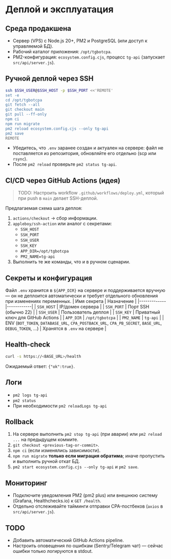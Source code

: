 # Деплой и эксплуатация

## Среда продакшена
- Сервер (VPS) с Node.js 20+, PM2 и PostgreSQL (или доступ к управляемой БД).
- Рабочий каталог приложения: `/opt/tgbotcpa`.
- PM2-конфигурация: `ecosystem.config.cjs`, процесс `tg-api` (запускает `src/api/server.js`).

## Ручной деплой через SSH
```bash
ssh $SSH_USER@$SSH_HOST -p $SSH_PORT <<'REMOTE'
set -e
cd /opt/tgbotcpa
git fetch --all
git checkout main
git pull --ff-only
npm ci
npm run migrate
pm2 reload ecosystem.config.cjs --only tg-api
pm2 save
REMOTE
```
- Убедитесь, что `.env` заранее создан и актуален на сервере: файл не поставляется из репозитория, обновляйте его отдельно (scp или `rsync`).
- После `pm2 reload` проверьте `pm2 status tg-api`.

## CI/CD через GitHub Actions (идея)
> TODO: Настроить workflow `.github/workflows/deploy.yml`, который при push в `main` делает SSH-деплой.

Предлагаемая схема шага деплоя:
1. `actions/checkout` → сбор информации.
2. `appleboy/ssh-action` или аналог с секретами:
   - `SSH_HOST`
   - `SSH_PORT`
   - `SSH_USER`
   - `SSH_KEY`
   - `APP_DIR=/opt/tgbotcpa`
   - `PM2_NAME=tg-api`
3. Выполнить те же команды, что и в ручном сценарии.

## Секреты и конфигурация
Файл `.env` хранится в `${APP_DIR}` на сервере и поддерживается вручную — он не деплоится автоматически и требует отдельного обновления при изменениях переменных.
| Имя секрета | Назначение |
|-------------|------------|
| `SSH_HOST` | IP/домен сервера |
| `SSH_PORT` | Порт SSH (обычно 22) |
| `SSH_USER` | Пользователь деплоя |
| `SSH_KEY` | Приватный ключ для GitHub Actions |
| `APP_DIR` | `/opt/tgbotcpa` |
| `PM2_NAME` | `tg-api` |
| ENV (`BOT_TOKEN`, `DATABASE_URL`, `CPA_POSTBACK_URL`, `CPA_PB_SECRET`, `BASE_URL`, `DEBUG_TOKEN`, ...) | Хранятся в `.env` на сервере |

## Health-check
```bash
curl -s https://<BASE_URL>/health
```
Ожидаемый ответ: `{"ok":true}`.

## Логи
- `pm2 logs tg-api`
- `pm2 status`
- При необходимости `pm2 reloadLogs tg-api`

## Rollback
1. На сервере выполнить `pm2 stop tg-api` (при аварии) или `pm2 reload ...` на предыдущем коммите.
2. `git checkout <previous-tag-or-commit>`.
3. `npm ci` (если изменялись зависимости).
4. `npm run migrate` **только если миграция обратима**; иначе пропустить и выполнить ручной откат БД.
5. `pm2 start ecosystem.config.cjs --only tg-api` и `pm2 save`.

## Мониторинг
- Подключите уведомления PM2 (pm2 plus) или внешнюю систему (Grafana, Healthchecks.io) к `GET /health`.
- Отдельно отслеживайте тайминги отправки CPA-постбеков (`axios` в `src/api/server.js`).

## TODO
- Добавить автоматический GitHub Actions pipeline.
- Настроить оповещения по ошибкам (Sentry/Telegram чат) — сейчас ошибки только логируются в stdout.
